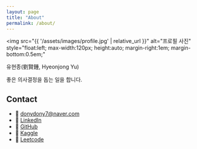 ```yaml
---
layout: page
title: "About"
permalink: /about/
---
```


<img
  src="{{ '/assets/images/profile.jpg' | relative_url }}"
  alt="프로필 사진"
  style="float:left; max-width:120px; height:auto; margin-right:1em; margin-bottom:0.5em;"
>

유현종(劉賢鍾, Hyeonjong Yu)

좋은 의사결정을 돕는 일을 합니다.

## Contact
- 📧 donydony7@naver.com 
- 🔗 [LinkedIn](https://linkedin.com/in/jack-hj-yu)  
- 🔗 [GitHub](https://github.com/jayquinn)  
- 🔗 [Kaggle](https://kaggle.com/yuhyeonjongjay)
- 🔗 [Leetcode](https://leetcode.com/u/jackquinn)
